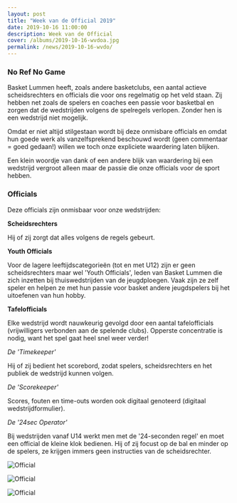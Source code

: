 ```yaml
---
layout: post
title: "Week van de Official 2019"
date: 2019-10-16 11:00:00
description: Week van de Official
cover: /albums/2019-10-16-wvdoa.jpg
permalink: /news/2019-10-16-wvdo/
---
```


### No Ref No Game

Basket Lummen heeft, zoals andere basketclubs, een aantal actieve scheidsrechters en officials die voor ons regelmatig op het veld staan. Zij hebben net zoals de spelers en coaches een passie voor basketbal en zorgen dat de wedstrijden volgens de spelregels verlopen. 
Zonder hen is een wedstrijd niet mogelijk.

Omdat er niet altijd stilgestaan wordt bij deze onmisbare officials en omdat hun goede werk als vanzelfsprekend beschouwd wordt (geen commentaar = goed gedaan!) willen we toch onze expliciete waardering laten blijken. 

Een klein woordje van dank of een andere blijk van waardering bij een wedstrijd vergroot alleen maar de passie die onze officials voor de sport hebben.


### Officials

Deze officials zijn onmisbaar voor onze wedstrijden:

**Scheidsrechters**

Hij of zij zorgt dat alles volgens de regels gebeurt.

**Youth Officials**

Voor de lagere leeftijdscategorieën (tot en met U12) zijn er geen scheidsrechters maar wel 'Youth Officials', leden van Basket Lummen die zich inzetten bij thuiswedstrijden van de jeugdploegen. Vaak zijn ze zelf speler en helpen ze met hun passie voor basket andere jeugdspelers bij het uitoefenen van hun hobby.

**Tafelofficials**

Elke wedstrijd wordt nauwkeurig gevolgd door een aantal tafelofficials (vrijwilligers verbonden aan de spelende clubs). Opperste concentratie is nodig, want het spel gaat heel snel weer verder!

*De 'Timekeeper'*

Hij of zij bedient het scorebord, zodat spelers, scheidsrechters en het publiek de wedstrijd kunnen volgen.

*De 'Scorekeeper'*

Scores, fouten en time-outs worden ook digitaal genoteerd (digitaal wedstrijdformulier).

*De '24sec Operator'*

Bij wedstrijden vanaf U14 werkt men met de '24-seconden regel' en moet een official de kleine klok bedienen. Hij of zij focust op de bal en minder op de spelers, ze krijgen immers geen instructies van de scheidsrechter.

![Official](/news/img/2019-10-16-swvdob.jpg)

![Official](/news/img/2019-10-16-swvdoc.jpg)

![Official](/news/img/2019-10-16-swvdod.jpg)
